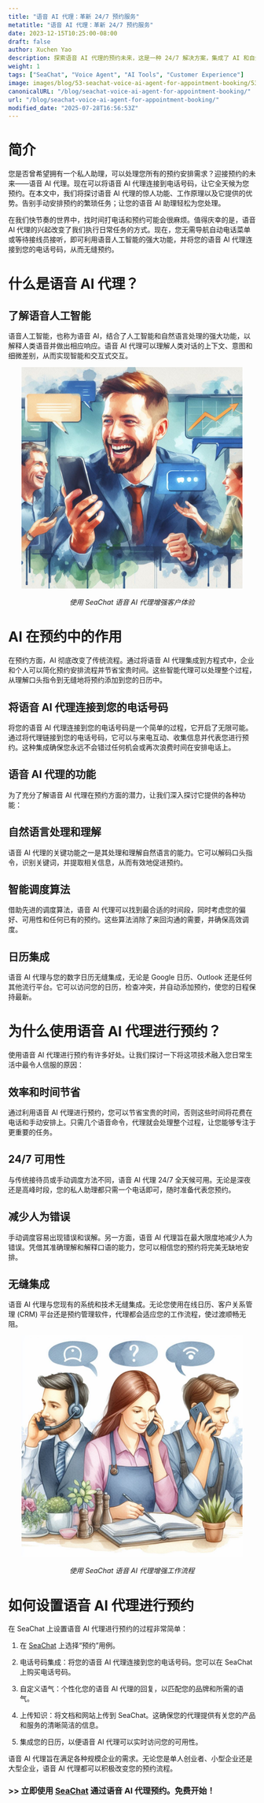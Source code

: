```yaml
---
title: "语音 AI 代理：革新 24/7 预约服务"
metatitle: "语音 AI 代理：革新 24/7 预约服务"
date: 2023-12-15T10:25:00-08:00
draft: false
author: Xuchen Yao
description: 探索语音 AI 代理的预约未来，这是一种 24/7 解决方案，集成了 AI 和自然语言处理，可实现高效、顺畅的预约。
weight: 1
tags: ["SeaChat", "Voice Agent", "AI Tools", "Customer Experience"]
image: images/blog/53-seachat-voice-ai-agent-for-appointment-booking/53-seachat-voice-ai-agent-for-appointment-booking.png
canonicalURL: "/blog/seachat-voice-ai-agent-for-appointment-booking/"
url: "/blog/seachat-voice-ai-agent-for-appointment-booking/"
modified_date: "2025-07-28T16:56:53Z"
---
```


# 简介
您是否曾希望拥有一个私人助理，可以处理您所有的预约安排需求？迎接预约的未来——语音 AI 代理。现在可以将语音 AI 代理连接到电话号码，让它全天候为您预约。在本文中，我们将探讨语音 AI 代理的惊人功能、工作原理以及它提供的优势。告别手动安排预约的繁琐任务；让您的语音 AI 助理轻松为您处理。

在我们快节奏的世界中，找时间打电话和预约可能会很麻烦。值得庆幸的是，语音 AI 代理的兴起改变了我们执行日常任务的方式。现在，您无需导航自动电话菜单或等待接线员接听，即可利用语音人工智能的强大功能，并将您的语音 AI 代理连接到您的电话号码，从而无缝预约。

# 什么是语音 AI 代理？
## 了解语音人工智能
语音人工智能，也称为语音 AI，结合了人工智能和自然语言处理的强大功能，以解释人类语音并做出相应响应。语音 AI 代理可以理解人类对话的上下文、意图和细微差别，从而实现智能和交互式交互。

<center>
<img height="450px" src="/images/blog/50x-all-seachat-agents/stay-connected-using-seachat-agents.jpeg" alt="使用 SeaChat 语音 AI 代理增强客户体验"/>

*使用 SeaChat 语音 AI 代理增强客户体验*
</center>

# AI 在预约中的作用
在预约方面，AI 彻底改变了传统流程。通过将语音 AI 代理集成到方程式中，企业和个人可以简化预约安排流程并节省宝贵时间。这些智能代理可以处理整个过程，从理解口头指令到无缝地将预约添加到您的日历中。

## 将语音 AI 代理连接到您的电话号码
将您的语音 AI 代理连接到您的电话号码是一个简单的过程，它开启了无限可能。通过将代理链接到您的电话号码，它可以与来电互动、收集信息并代表您进行预约。这种集成确保您永远不会错过任何机会或再次浪费时间在安排电话上。

## 语音 AI 代理的功能
为了充分了解语音 AI 代理在预约方面的潜力，让我们深入探讨它提供的各种功能：

## 自然语言处理和理解
语音 AI 代理的关键功能之一是其处理和理解自然语言的能力。它可以解码口头指令，识别关键词，并提取相关信息，从而有效地促进预约。

## 智能调度算法
借助先进的调度算法，语音 AI 代理可以找到最合适的时间段，同时考虑您的偏好、可用性和任何已有的预约。这些算法消除了来回沟通的需要，并确保高效调度。

## 日历集成
语音 AI 代理与您的数字日历无缝集成，无论是 Google 日历、Outlook 还是任何其他流行平台。它可以访问您的日历，检查冲突，并自动添加预约，使您的日程保持最新。

# 为什么使用语音 AI 代理进行预约？
使用语音 AI 代理进行预约有许多好处。让我们探讨一下将这项技术融入您日常生活中最令人信服的原因：

## 效率和时间节省
通过利用语音 AI 代理进行预约，您可以节省宝贵的时间，否则这些时间将花费在电话和手动安排上。只需几个语音命令，代理就会处理整个过程，让您能够专注于更重要的任务。

## 24/7 可用性
与传统接待员或手动调度方法不同，语音 AI 代理 24/7 全天候可用。无论是深夜还是高峰时段，您的私人助理都只需一个电话即可，随时准备代表您预约。

## 减少人为错误
手动调度容易出现错误和误解。另一方面，语音 AI 代理旨在最大限度地减少人为错误。凭借其准确理解和解释口语的能力，您可以相信您的预约将完美无缺地安排。

## 无缝集成
语音 AI 代理与您现有的系统和技术无缝集成。无论您使用在线日历、客户关系管理 (CRM) 平台还是预约管理软件，代理都会适应您的工作流程，使过渡顺畅无阻。

<center>
<img height="450px" src="/images/blog/50x-all-seachat-agents/transfer-to-and-from-ai-agent.jpeg" alt="使用 SeaChat 语音 AI 代理增强工作流程"/>

*使用 SeaChat 语音 AI 代理增强工作流程*
</center>

# 如何设置语音 AI 代理进行预约
在 SeaChat 上设置语音 AI 代理进行预约的过程非常简单：

1. 在 [SeaChat](https://chat.seasalt.ai/?utm_source=blog) 上选择“预约”用例。

2. 电话号码集成：将您的语音 AI 代理连接到您的电话号码。您可以在 SeaChat 上购买电话号码。

3. 自定义语气：个性化您的语音 AI 代理的回复，以匹配您的品牌和所需的语气。

4. 上传知识：将文档和网站上传到 SeaChat。这确保您的代理提供有关您的产品和服务的清晰简洁的信息。

5. 集成您的日历，以便语音 AI 代理可以实时访问您的可用性。


语音 AI 代理旨在满足各种规模企业的需求。无论您是单人创业者、小型企业还是大型企业，语音 AI 代理都可以积极改变您的预约流程。


### >> 立即使用 [SeaChat](https://chat.seasalt.ai/?utm_source=blog) 通过语音 AI 代理预约。免费开始！
